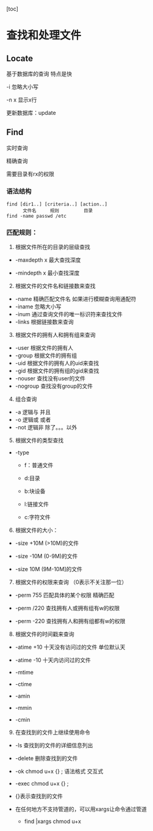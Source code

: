 [toc]



# 查找和处理文件



## Locate

基于数据库的查询 特点是快

-i 忽略大小写

-n x 显示x行

更新数据库：update



## Find



实时查询

精确查询 

需要目录有rx的权限



### 语法结构

```shell
find [dir1..] [criteria..] [action..] 
      文件名     规则         目录 
find -name passwd /etc
```





### 匹配规则：

1.  根据文件所在的目录的层级查找

*   -maxdepth x 最大查找深度 

*   -mindepth x 最小查找深度 



2.  根据文件的文件名和链接数来查找

*   -name 精确匹配文件名 如果进行模糊查询用通配符
*   -iname 忽略大小写
*   -inum 通过查询文件的唯一标识符来查找文件
*   -links 根据链接数来查询



3.  根据文件的拥有人和拥有组来查询

*   -user  根据文件的拥有人 
*   -group 根据文件的拥有组
*   -uid  根据文件的拥有人的uid来查找
*   -gid  根据文件的拥有组的gid来查找
*   -nouser 查找没有user的文件
*   -nogroup 查找没有group的文件



4.  组合查询

*   -a 逻辑与 并且
*   -o 逻辑或 或者
*   -not 逻辑非 除了。。。以外



5.  根据文件的类型查找

*   -type 

    *   f：普通文件
    *   d:目录

    *   b:块设备
    *   l:链接文件

    *   c:字符文件



6.  根据文件的大小：

*   -size +10M (>10M)的文件

*   -size -10M (0-9M)的文件

*   -size 10M (9M-10M]的文件



7.  根据文件的权限来查询 （0表示不关注那一位）

*   -perm 755 匹配具体的某个权限 精确匹配 

*   -perm /220 查找拥有人或拥有组有w的权限 

*   -perm -220 查找拥有人和拥有组都有w的权限



8.  根据文件的时间戳来查询

*   -atime +10 十天没有访问过的文件 单位默认天

*   -atime -10 十天内访问过的文件

*   -mtime

*   -ctime

*   -amin

*   -mmin

*   -cmin



9.  在查找到的文件上继续使用命令

*   -ls 查找到的文件的详细信息列出

*   -delete 删除查找到的文件

*   -ok chmod u+x {} \; 语法格式  交互式

*   -exec chmod u+x {} \;

*   {}表示查找到的文件 

*   在任何地方不支持管道的，可以用xargs让命令通过管道
    *   find |xargs chmod u+x 